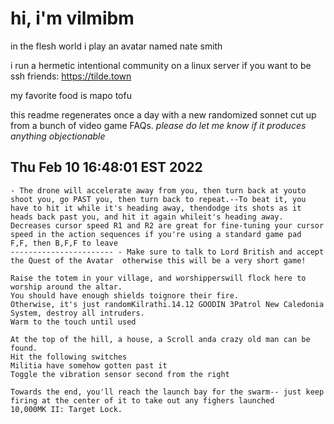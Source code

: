 # hi, i'm vilmibm

in the flesh world i play an avatar named nate smith

i run a hermetic intentional community on a linux server if you want to be ssh friends: https://tilde.town

my favorite food is mapo tofu

this readme regenerates once a day with a new randomized sonnet cut up from a bunch of video game FAQs.
_please do let me know if it produces anything objectionable_

## Thu Feb 10 16:48:01 EST 2022

    - The drone will accelerate away from you, then turn back at youto shoot you, go PAST you, then turn back to repeat.--To beat it, you have to hit it while it's heading away, thendodge its shots as it heads back past you, and hit it again whileit's heading away.
    Decreases cursor speed R1 and R2 are great for fine-tuning your cursor speed in the action sequences if you're using a standard game pad
    F,F, then B,F,F to leave
    ----------------------- - Make sure to talk to Lord British and accept the Quest of the Avatar  otherwise this will be a very short game!
    
    Raise the totem in your village, and worshipperswill flock here to worship around the altar.
    You should have enough shields toignore their fire.
    Otherwise, it's just randomKilrathi.14.12 GOODIN 3Patrol New Caledonia System, destroy all intruders.
    Warm to the touch until used
    
    At the top of the hill, a house, a Scroll anda crazy old man can be found.
    Hit the following switches
    Militia have somehow gotten past it
    Toggle the vibration sensor second from the right
    
    Towards the end, you'll reach the launch bay for the swarm-- just keep firing at the center of it to take out any fighers launched
    10,000MK II: Target Lock.
